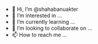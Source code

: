 - 👋 Hi, I’m @shahabanuakter
- 👀 I’m interested in ...
- 🌱 I’m currently learning ...
- 💞️ I’m looking to collaborate on ...
- 📫 How to reach me ...

<!---
shahabanuakter/shahabanuakter is a ✨ special ✨ repository because its `README.md` (this file) appears on your GitHub profile.
You can click the Preview link to take a look at your changes.
--->
